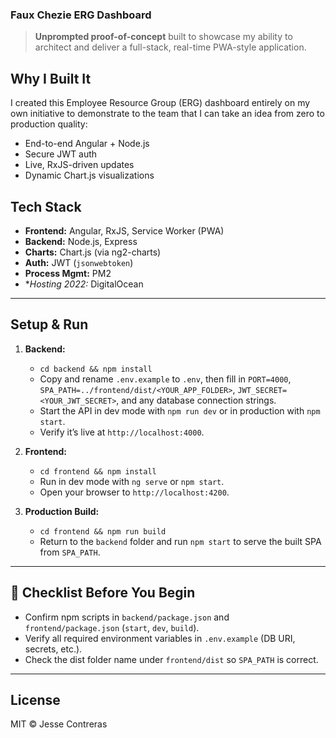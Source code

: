 ### Faux Chezie ERG Dashboard

> **Unprompted proof-of-concept** built to showcase my ability to architect and deliver a full-stack, real-time PWA-style application.

## Why I Built It

I created this Employee Resource Group (ERG) dashboard entirely on my own initiative to demonstrate to the team that I can take an idea from zero to production quality:

- End-to-end Angular + Node.js  
- Secure JWT auth  
- Live, RxJS-driven updates  
- Dynamic Chart.js visualizations  

## Tech Stack

- **Frontend:** Angular, RxJS, Service Worker (PWA)  
- **Backend:** Node.js, Express  
- **Charts:** Chart.js (via ng2-charts)  
- **Auth:** JWT (`jsonwebtoken`)  
- **Process Mgmt:** PM2  
- **Hosting *2022:** DigitalOcean  

---

## Setup & Run

1. **Backend:**  
   - `cd backend && npm install`  
   - Copy and rename `.env.example` to `.env`, then fill in `PORT=4000`, `SPA_PATH=../frontend/dist/<YOUR_APP_FOLDER>`, `JWT_SECRET=<YOUR_JWT_SECRET>`, and any database connection strings.  
   - Start the API in dev mode with `npm run dev` or in production with `npm start`.  
   - Verify it’s live at `http://localhost:4000`.  

2. **Frontend:**  
   - `cd frontend && npm install`  
   - Run in dev mode with `ng serve` or `npm start`.  
   - Open your browser to `http://localhost:4200`.  

3. **Production Build:**  
   - `cd frontend && npm run build`  
   - Return to the `backend` folder and run `npm start` to serve the built SPA from `SPA_PATH`.  

---

## 👀 Checklist Before You Begin

- Confirm npm scripts in `backend/package.json` and `frontend/package.json` (`start`, `dev`, `build`).  
- Verify all required environment variables in `.env.example` (DB URI, secrets, etc.).  
- Check the dist folder name under `frontend/dist` so `SPA_PATH` is correct.  

---

## License

MIT © Jesse Contreras
